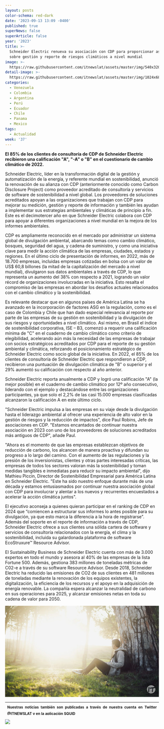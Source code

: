 ```yaml
---
layout: posts
color-schema: red-dark
date: '2023-09-13 13:09 -0400'
published: true
superNews: false
superArticle: false
year: '2023'
title: >-
  Schneider Electric renueva su asociación con CDP para proporcionar asesoría
  sobre gestión y reporte de riesgos climáticos a nivel mundial
image: >-
  https://raw.githubusercontent.com/itnewslat/assets/master/img/540x320/Medio-Ambiente-CO2-p.jpg
detail-image: >-
  https://raw.githubusercontent.com/itnewslat/assets/master/img/1024x680/Medio-Ambiente-CO2-g.jpg
categories:
  - Venezuela
  - Colombia
  - Argentina
  - Perú
  - Ecuador
  - Chile
  - Panama
  - Mexico
tags:
  - Actualidad
week: '37'
---
```

**El 85% de los clientes de consultoría de CDP de Schneider Electric recibieron una calificación "A", "-A" o "B" en el cuestionario de cambio climático de 2022.**

Schneider Electric, líder en la transformación digital de la gestión y automatización de la energía, y referente mundial en sostenibilidad, anunció la renovación de su alianza con CDP (anteriormente conocido como Carbon Disclosure Project) como proveedor acreditado de consultoría y servicios de software de sostenibilidad a nivel global. Los proveedores de soluciones acreditados apoyan a las organizaciones que trabajan con CDP para mejorar su medición, gestión y reporte de información y también les ayudan a implementar sus estrategias ambientales y climáticas de principio a fin. Este es el decimotercer año en que Schneider Electric colabora con CDP para apoyar a diferentes organizaciones a nivel mundial en la mejora de los informes ambientales.

CDP es ampliamente reconocido en el mercado por administrar un sistema global de divulgación ambiental, abarcando temas como cambio climático, bosques, seguridad del agua, y cadena de suministro, y como una iniciativa clave para medir la acción climática de las empresas, ciudades, estados y regiones. En el último ciclo de presentación de informes, en 2022, más de 18.700 empresas, incluidas empresas cotizadas en bolsa con un valor de US$ 60,8 billones (la mitad de la capitalización del mercado a nivel mundial), divulgaron sus datos ambientales a través de CDP, lo que representa un aumento del 38% con respecto a 2021, logrando un valor récord de organizaciones involucradas en la iniciativa. Esto resalta el compromiso de las empresas en abordar los desafíos actuales relacionados con el cambio climático y la sostenibilidad.

Es relevante destacar que en algunos países de América Latina se ha avanzado en la incorporación de factores ASG en la regulación, como es el caso de Colombia y Chile que han dado especial relevancia al reporte por parte de las empresas de su gestión en sostenibilidad y la divulgación de sus riesgos y oportunidades a nivel climático. Así mismo, en Brasil el índice de sostenibilidad corporativa, ISE – B3, comenzó a requerir una calificación mínima de "C" en el cuaderno de cambio climático como criterio de elegibilidad, acelerando aún más la necesidad de las empresas de trabajar con socios estratégicos acreditados por CDP para el reporte de su gestión ambiental y climática, reforzando el posicionamiento estratégico de Schneider Electric como socio global de la iniciativa. En 2022, el 85% de los clientes de consultoría de Schneider Electric que respondieron a CDP, recibieron una puntuación de divulgación climática de "B" o superior y el 29% aumentó su calificación con respecto al año anterior.

Schneider Electric reporta anualmente a CDP y logró una calificación "A" (la mejor posible) en el cuaderno de cambio climático por 12º año consecutivo, liderando con el ejemplo y destacándose entre las organizaciones participantes, ya que solo el 2,2% de las casi 15.000 empresas clasificadas alcanzaron la calificación A en este último ciclo.

"Schneider Electric impulsa a las empresas en su viaje desde la divulgación hasta el liderazgo ambiental al ofrecer una experiencia de alto valor en la gestión de riesgos y la reducción de impactos", dice Paul Robins, Jefe de asociaciones en CDP. "Estamos encantados de continuar nuestra asociación en 2023 con uno de los proveedores de soluciones acreditados más antiguos de CDP", añade Paul.

"Ahora es el momento de que las empresas establezcan objetivos de reducción de carbono, los alcancen de manera proactiva y difundan su progreso a lo largo del camino. Con el aumento de las regulaciones y la presión de los inversionistas, clientes y otras partes interesadas críticas, las empresas de todos los sectores valoran más la sostenibilidad y toman medidas tangibles e inmediatas para reducir su impacto ambiental", dijo Mathieu Piccin, Director de Sostenibilidad Empresarial para América Latina en Schneider Electric. "Este ha sido nuestro enfoque durante más de una década y estamos entusiasmados por continuar nuestra asociación global con CDP para involucrar y alentar a los nuevos y recurrentes encuestados a acelerar la acción climática juntos".

El ejecutivo aconseja a quienes quieran participar en el ranking de CDP en 2024 que “comiencen a estructurar sus informes lo antes posible para su divulgación, ya que esto marca la diferencia a la hora de registrarse". Además del soporte en el reporte de información a través de CDP, Schneider Electric ofrece a sus clientes una sólida cartera de software y servicios de consultoría relacionados con la energía, el clima y la sostenibilidad, incluida su galardonada plataforma de software EcoStruxure™ Resource Advisor.

El Sustainability Business de Schneider Electric cuenta con más de 3.000 expertos en todo el mundo y asesora al 40% de las empresas de la lista Fortune 500. Además, gestiona 383 millones de toneladas métricas de C02-e a través de su software Resource Advisor. Desde 2018, Schneider Electric ha reducido las emisiones de CO2 de sus clientes en 481 millones de toneladas mediante la renovación de los equipos existentes, la digitalización, la eficiencia de los recursos y el apoyo en la adquisición de energía renovable. La compañía espera alcanzar la neutralidad de carbono en sus operaciones para 2025,  y alcanzar emisiones netas en toda su cadena de valor para 2050.

![](https://raw.githubusercontent.com/itnewslat/assets/master/img/540x320/Medio-Ambiente-CO2-p.jpg)

<table style="height: 42px;" width="569">
<tbody>
<tr>
<td style="text-align: justify;"><sub><strong>Nuestras noticias también son publicadas a través de nuestra cuenta en Twitter <a href="https://twitter.com/itnewslat?lang=es">@ITNEWSLAT</a> y en la aplicación <a href="https://squidapp.co/en/">SQUID</a></strong></sub></td>
</tr>
</tbody>
</table>

<img src="https://tracker.metricool.com/c3po.jpg?hash=56f88a41e39ab42c063cc51676587a04"/>